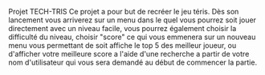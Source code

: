 Projet TECH-TRIS
Ce projet a pour but de recréer le jeu  téris. Dès son lancement vous arriverez sur un menu dans le quel vous pourrez soit jouer directement avec un niveau facile, vous pourrez également choisir la difficulté du niveau, choisir "score" ce qui vous emmenera sur un nouveau menu vous permettant de soit affiche le top 5 des meilleur joueur, ou d'afficher votre meilleure score a l'aide d'une recherche a partir de votre nom d'utilisateur qui vous sera demandé au début de commencer la partie. 
